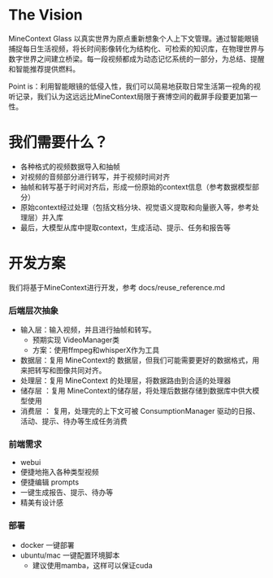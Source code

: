 # The Vision

MineContext Glass 以真实世界为原点重新想象个人上下文管理。通过智能眼镜捕捉每日生活视频，将长时间影像转化为结构化、可检索的知识库，在物理世界与数字世界之间建立桥梁。每一段视频都成为动态记忆系统的一部分，为总结、提醒和智能推荐提供燃料。

Point is：利用智能眼镜的低侵入性，我们可以简易地获取日常生活第一视角的视听记录，我们认为这远远比MineContext局限于赛博空间的截屏手段要更加第一性。

# 我们需要什么？

+ 各种格式的视频数据导入和抽帧
+ 对视频的音频部分进行转写，并于视频时间对齐
+ 抽帧和转写基于时间对齐后，形成一份原始的context信息（参考数据模型部分）
+ 原始context经过处理（包括文档分块、视觉语义提取和向量嵌入等，参考处理层）并入库
+ 最后，大模型从库中提取context，生成活动、提示、任务和报告等

# 开发方案

我们将基于MineContext进行开发，参考 docs/reuse_reference.md

### 后端层次抽象

+ 输入层：输入视频，并且进行抽帧和转写。
  + 预期实现 VideoManager类
  + 方案：使用ffmpeg和whisperX作为工具
+ 数据层：复用 MineContext的 数据层，但我们可能需要更好的数据格式，用来把转写和图像共同对齐。
+ 处理层：复用 MineContext 的处理层，将数据路由到合适的处理器
+ 储存层 ：复用 MineContext的储存层，将处理后数据存储到数据库中供大模型使用
+ 消费层 ： 复用，处理完的上下文可被 ConsumptionManager 驱动的日报、活动、提示、待办等生成任务消费

### 前端需求

+ webui
+ 便捷地拖入各种类型视频
+ 便捷编辑 prompts
+ 一键生成报告、提示、待办等
+ 精美有设计感

### 部署

+ docker 一键部署
+ ubuntu/mac 一键配置环境脚本
  + 建议使用mamba，这样可以保证cuda
